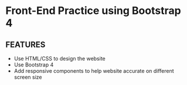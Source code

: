 # Front-End Practice using Bootstrap 4

## FEATURES
- Use HTML/CSS to design the website
- Use Bootstrap 4 
- Add responsive components to help website accurate on different screen size
